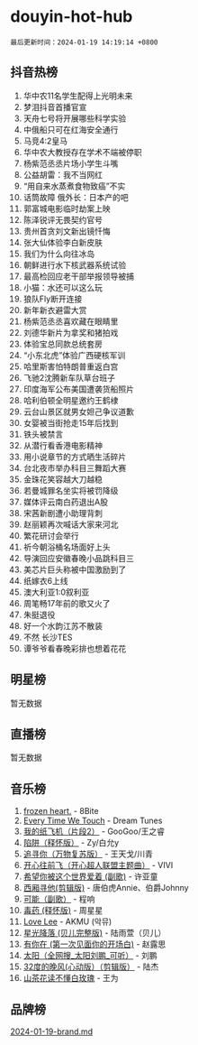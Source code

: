 # douyin-hot-hub

`最后更新时间：2024-01-19 14:19:14 +0800`

## 抖音热榜

1. 华中农11名学生配得上光明未来
1. 梦泪抖音首播官宣
1. 天舟七号将开展哪些科学实验
1. 中俄船只可在红海安全通行
1. 马竞4:2皇马
1. 华中农大教授存在学术不端被停职
1. 杨紫范丞丞片场小学生斗嘴
1. 公益胡雷：我不当网红
1. “用自来水蒸煮食物致癌”不实
1. 话筒故障 俄外长：日本产的吧
1. 郭富城电影临时劫案上映
1. 陈泽锐评无畏契约官号
1. 贵州首贪刘文新出镜忏悔
1. 张大仙体验李白新皮肤
1. 我们为什么向往冰岛
1. 朝鲜进行水下核武器系统试验
1. 最高检回应老干部举报领导被捕
1. 小猫：水还可以这么玩
1. 狼队Fly断开连接
1. 新年新衣避雷大赏
1. 杨紫范丞丞喜欢藏在眼睛里
1. 刘德华新片为拿奖和猪拍戏
1. 体验宝总同款总统套房
1. “小东北虎”体验广西硬核军训
1. 哈里斯害怕特朗普重返白宫
1. 飞驰2沈腾新车队草台班子
1. 印度海军公布美国遭袭货船照片
1. 哈利伯顿全明星邀约王鹤棣
1. 云台山景区就男女妲己争议道歉
1. 女婴被当街抢走15年后找到
1. 铁头被禁言
1. 从潜行看香港电影精神
1. 用小说章节的方式晒生活碎片
1. 台北夜市举办科目三舞蹈大赛
1. 金珠花笑容越大刀越稳
1. 若曼城罪名坐实将被罚降级
1. 媒体评云南白药退出A股
1. 宋茜新剧遭小助理背刺
1. 赵丽颖再次喊话大家来河北
1. 繁花研讨会举行
1. 祈今朝浴桶名场面好上头
1. 导演回应安徽春晚小品跳科目三
1. 美芯片巨头称被中国激励到了
1. 纸嫁衣6上线
1. 澳大利亚1:0叙利亚
1. 周笔畅17年前的歌又火了
1. 朱挺退役
1. 好一个水韵江苏不散装
1. 不然 长沙TES
1. 谭爷爷看春晚彩排也想着花花

## 明星榜

暂无数据

## 直播榜

暂无数据

## 音乐榜

1. [frozen heart.](https://sf3-cdn-tos.douyinstatic.com/obj/tos-cn-ve-2774/oIIWJfyjIACZA9zQMtnJ6hQQhFC4vhCupoRBsO) - 8Bite
1. [Every Time We Touch](https://sf86-cdn-tos.douyinstatic.com/obj/tos-cn-ve-2774/ogN6lUKQeBBfEVhIOMikG1CcJjugxk1tztZyhP) - Dream Tunes
1. [我的纸飞机（片段2）](https://sf86-cdn-tos.douyinstatic.com/obj/tos-cn-ve-2774/oM2ZrKcg2CD5AeRB2gkeXOFB1IxAGJdZPazYHf) - GooGoo/王之睿
1. [陷阱（释怀版）](https://sf3-cdn-tos.douyinstatic.com/obj/tos-cn-ve-2774/oE8C21LeZrzKLDFfQYgMzx4GAIHageG5IzayY7) - Zy/白允y
1. [追寻你（万物复苏版）](https://sf86-cdn-tos.douyinstatic.com/obj/tos-cn-ve-2774/oYeAZJsbjIDit9APmBg8u6uDUQnHmoCf3gbo74) - 王天戈/川青
1. [开心往前飞（开心超人联盟主题曲）](https://sf86-cdn-tos.douyinstatic.com/obj/tos-cn-ve-2774/9d8fb7c82cf1421fb93a9fe925275e0a) - VIVI
1. [希望你被这个世界爱着 (副歌)](https://sf3-cdn-tos.douyinstatic.com/obj/tos-cn-ve-2774/oUHCmWQfZlE3QQBKBeD8rCFLpJzPgCpImhsxMt) - 许亚童
1. [西厢寻他(剪辑版)](https://sf86-cdn-tos.douyinstatic.com/obj/tos-cn-ve-2774/oUsAVfAQKlRNxEv5qxvIB8o5qmIWUcXbzJKJhw) - 唐伯虎Annie、伯爵Johnny
1. [可能（副歌）](https://sf3-cdn-tos.douyinstatic.com/obj/tos-cn-ve-2774/cde1731888894259b333569393c2fb51) - 程响
1. [毒药 (释怀版)](https://sf86-cdn-tos.douyinstatic.com/obj/tos-cn-ve-2774/oYILMEAzspdZBIzy4frJNB8ZHPHWAhiwowd4Ad) - 周星星
1. [Love Lee](https://sf86-cdn-tos.douyinstatic.com/obj/tos-cn-ve-2774/o05GbkJGbCBTdDnMtB0fwOYgkeZp23vrWQDQBS) - AKMU (악뮤)
1. [星光降落 (贝儿完整版)](https://sf86-cdn-tos.douyinstatic.com/obj/tos-cn-ve-2774/okwB9hAwyAtsFFkFBzAX1hOOfQuIoMNs0W2Mwr) - 陆雨萱（贝儿）
1. [有你在 (第一次见面你的开场白)](https://sf86-cdn-tos.douyinstatic.com/obj/tos-cn-ve-2774/oAthrQ3ClJBfI57uBoFEgNDYtNCZ0TSYQQfxQ0) - 赵露思
1. [太阳（全网搜_太阳刘鹏_可听）](https://sf3-cdn-tos.douyinstatic.com/obj/tos-cn-ve-2774/ogWbyIQnlBFImVbeDocRdCIYtBHlbJXgfZMvgz) - 刘鹏
1. [32度的晚风(心动版）（剪辑版）](https://sf86-cdn-tos.douyinstatic.com/obj/tos-cn-ve-2774/owNyabsyWdzUulxhoJfK8IBXgp0UMQAHpvGh2B) - 陆杰
1. [山茶花读不懂白玫瑰](https://sf3-cdn-tos.douyinstatic.com/obj/tos-cn-ve-2774/osfn8B7DktrRHEPJgPCfDbw7QDQEkwC16BxZg9) - 王为

## 品牌榜

[2024-01-19-brand.md](2024-01-19-brand.md)
